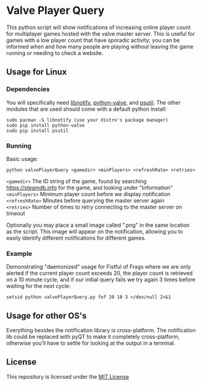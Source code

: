 # Valve Player Query
This python script will show notifications of increasing online player count for multiplayer games hosted with the valve master server. This is useful for games with a low player count that have sporadic activity; you can be informed when and how many people are playing without leaving the game running or needing to check a website.

## Usage for Linux
### Dependencies
You will specifically need [libnotify], [python-valve], and [psutil]. The other modules that are used should come with a default python install:
```
sudo pacman -S libnotify (use your distro's package manager)
sudo pip install python-valve
sudo pip install psutil
```
### Running
Basic usage: 

`python valvePlayerQuery <gamedir> <minPlayers> <refreshRate> <retries>`

`<gamedir>`       The ID string of the game, found by searching https://steamdb.info for the game, and looking under "Information"  
`<minPlayers>`    Minimum player count before we display notification  
`<refreshRate>`   Minutes before querying the master server again  
`<retries>`       Number of times to retry connecting to the master server on timeout  

Optionally you may place a small image called "<gamedir>.png" in the same location as the script. This image will appear on the notification, allowing you to easily identify different notifications for different games.

### Example
Demonstrating "daemonized" usage for Fistful of Frags where we are only alerted if the current player count exceeds 20, the player count is retrieved on a 10 minute cycle, and if our initial query fails we try again 3 times before waiting for the next cycle:

`setsid python valvePlayerQuery.py fof 20 10 3 >/dev/null 2>&1`

## Usage for other OS's
Everything besides the notification library is cross-platform. The notification lib could be replaced with pyQT to make it completely cross-platform, otherwise you'll have to settle for looking at the output in a terminal.

## License
This repository is licensed under the [MIT License](LICENSE)

[python-valve]: https://github.com/serverstf/python-valve
[psutil]: https://github.com/giampaolo/psutil
[libnotify]: https://wiki.archlinux.org/index.php/Desktop_notifications#Libnotify

